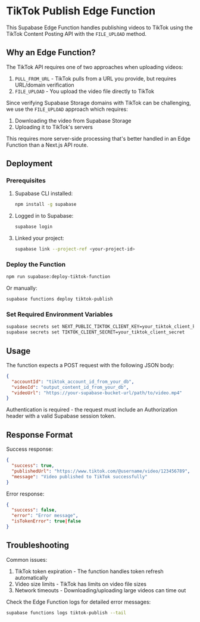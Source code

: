 # TikTok Publish Edge Function

This Supabase Edge Function handles publishing videos to TikTok using the TikTok Content Posting API with the `FILE_UPLOAD` method.

## Why an Edge Function?

The TikTok API requires one of two approaches when uploading videos:
1. `PULL_FROM_URL` - TikTok pulls from a URL you provide, but requires URL/domain verification
2. `FILE_UPLOAD` - You upload the video file directly to TikTok

Since verifying Supabase Storage domains with TikTok can be challenging, we use the `FILE_UPLOAD` approach which requires:
1. Downloading the video from Supabase Storage
2. Uploading it to TikTok's servers

This requires more server-side processing that's better handled in an Edge Function than a Next.js API route.

## Deployment

### Prerequisites

1. Supabase CLI installed:
   ```bash
   npm install -g supabase
   ```

2. Logged in to Supabase:
   ```bash
   supabase login
   ```

3. Linked your project:
   ```bash
   supabase link --project-ref <your-project-id>
   ```

### Deploy the Function

```bash
npm run supabase:deploy-tiktok-function
```

Or manually:

```bash
supabase functions deploy tiktok-publish
```

### Set Required Environment Variables

```bash
supabase secrets set NEXT_PUBLIC_TIKTOK_CLIENT_KEY=your_tiktok_client_key
supabase secrets set TIKTOK_CLIENT_SECRET=your_tiktok_client_secret
```

## Usage

The function expects a POST request with the following JSON body:

```json
{
  "accountId": "tiktok_account_id_from_your_db",
  "videoId": "output_content_id_from_your_db",
  "videoUrl": "https://your-supabase-bucket-url/path/to/video.mp4"
}
```

Authentication is required - the request must include an Authorization header with a valid Supabase session token.

## Response Format

Success response:
```json
{
  "success": true,
  "publishedUrl": "https://www.tiktok.com/@username/video/123456789",
  "message": "Video published to TikTok successfully"
}
```

Error response:
```json
{
  "success": false,
  "error": "Error message",
  "isTokenError": true|false
}
```

## Troubleshooting

Common issues:
1. TikTok token expiration - The function handles token refresh automatically
2. Video size limits - TikTok has limits on video file sizes
3. Network timeouts - Downloading/uploading large videos can time out

Check the Edge Function logs for detailed error messages:
```bash
supabase functions logs tiktok-publish --tail
``` 